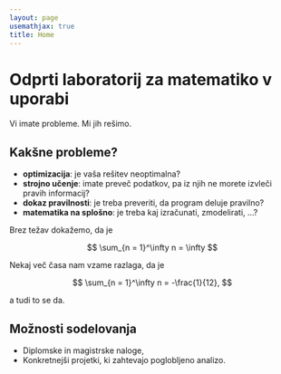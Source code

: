 ```yaml
---
layout: page
usemathjax: true
title: Home
---
```


# Odprti laboratorij za matematiko v uporabi

Vi imate probleme. Mi jih rešimo.

## Kakšne probleme?

- **optimizacija**: je vaša rešitev neoptimalna?
- **strojno učenje**:  imate preveč podatkov, pa iz njih ne morete izvleči pravih informacij?
- **dokaz pravilnosti**: je treba preveriti, da program deluje pravilno?
- **matematika na splošno**: je treba kaj izračunati, zmodelirati, ...?

Brez težav dokažemo, da je

$$
\sum_{n = 1}^\infty n = \infty
$$

Nekaj več časa nam vzame razlaga, da je

$$
\sum_{n = 1}^\infty n = -\frac{1}{12},
$$

a tudi to se da.


## Možnosti sodelovanja

- Diplomske in magistrske naloge,
- Konkretnejši projetki, ki zahtevajo poglobljeno analizo.

